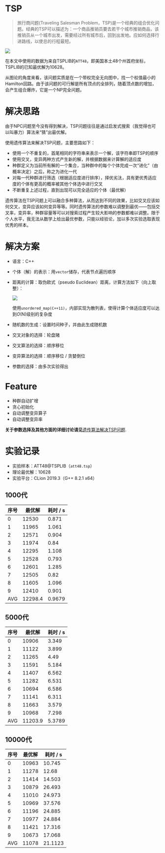 # TSP

> 旅行商问题(Traveling Salesman Problem，TSP)是一个经典的组合优化问题。经典的TSP可以描述为：一个商品推销员要去若干个城市推销商品，该推销员从一个城市出发，需要经过所有城市后，回到出发地。应如何选择行进路线，以使总的行程最短。

![](https://cdn.jsdelivr.net/gh/bipy/CDN/repo/TSP-GA/source/1.png)

在本文中使用的数据为来自TSPLIB的`ATT48`，即美国本土48个州首府坐标，TSPLIB的已知最优解为10628。

从图论的角度来看，该问题实质是在一个带权完全无向图中，找一个权值最小的Hamilton回路。由于该问题的可行解是所有顶点的全排列，随着顶点数的增加，会产生组合爆炸，它是一个NP完全问题。

# 解决思路

由于NPC问题至今没有得到解决，TSP问题往往是通过启发式搜索（我觉得也可以叫暴力）算法来“猜”出最优解。

使用遗传算法来解决TSP问题，主要思路如下：

- 使用一个不重复的，首尾相同的字符串来表示一个解，该字符串即TSP的顺序
- 使用交叉，变异两种方式产生新的解，并根据数据来计算解的适应度
- 种群定义为当前所有解的一个集合，当种群中的每个个体完成一次“进化”（由概率决定）之后，称之为进化一代
- 对每一代种群进行筛选（根据适应度进行排序），择优劣汰，具有更优秀适应度的个体有更高的概率被其他个体选中进行交叉
- 不断重复上述过程，直到出现可以完全适应的个体（最优解）

遗传算法在TSP问题上可以融合多种算法，从而达到不同的效果，比如交叉应该如何交叉，变异应该如何变异等等。同时遗传算法的参数难以调整到最优——包括交叉率，变异率，种群容量等可以对搜索过程产生较大影响的参数都难以调整。限于个人水平，我无法从数学上给出最优参数，只能以经验论，加以多次实验选取表现优秀的样本。

# 解决方案

- 语言：C++

- 个体（解）的表示：用`vector`储存，代表节点遍历顺序

- 距离的计算：取伪欧式（pseudo Euclidean）距离，计算方法如下（向上取整）：

    ![](https://cdn.jsdelivr.net/gh/bipy/CDN/repo/TSP-GA/source/2.png)

    使用`unordered_map(C++11)`，内部实现为散列表，使得计算个体适应度可以达到*O*(N)​级别的复杂度

- 随机数的生成：设置时间种子，并由此生成随机数

- 交叉对象的选择：轮盘赌

- 交叉算法的选择：顺序移位

- 变异算法的选择：顺序移位 / 贪婪倒位

- 参数的选择：由多次实验得出

# Feature

- 种群自动扩增
- 贪心初始化
- 自动调整变异算子
- 自动调整变异率

**关于参数选择及其他方面的详细讨论请见**[遗传算法解决TSP问题](https://blog.zhengrh.com/post/TSP-GA/).



# 实验记录

- 实验样本：ATT48@TSPLIB（`att48.tsp`）
- 理论最优解：10628
- 实验平台：CLion 2019.3（G++ 8.2.1 x64）

## 1000代

| 序号 | 最优解  | 耗时 / s |
| ---- | ------- | -------- |
| 0    | 12530   | 0.871    |
| 1    | 11965   | 1.061    |
| 2    | 12571   | 0.904    |
| 3    | 11974   | 0.84     |
| 4    | 12295   | 1.108    |
| 5    | 12528   | 0.793    |
| 6    | 12601   | 1.285    |
| 7    | 12505   | 0.82     |
| 8    | 11605   | 1.096    |
| 9    | 12410   | 0.901    |
| AVG  | 12298.4 | 0.9679   |

## 5000代

| 序号 | 最优解  | 耗时 / s |
| ---- | ------- | -------- |
| 0    | 10906   | 3.349    |
| 1    | 11122   | 3.899    |
| 2    | 11265   | 4.49     |
| 3    | 11591   | 5.184    |
| 4    | 11407   | 6.562    |
| 5    | 11282   | 6.531    |
| 6    | 10694   | 6.586    |
| 7    | 11141   | 6.311    |
| 8    | 11663   | 3.579    |
| 9    | 10968   | 7.298    |
| AVG  | 11203.9 | 5.3789   |

## 10000代

| 序号 | 最优解 | 耗时 / s |
| ---- | ------ | -------- |
| 0    | 10963  | 10.745   |
| 1    | 11278  | 12.68    |
| 2    | 11414  | 14.503   |
| 3    | 10879  | 26.493   |
| 4    | 11010  | 24.973   |
| 5    | 10969  | 37.576   |
| 6    | 11196  | 24.885   |
| 7    | 10977  | 24.884   |
| 8    | 11421  | 17.316   |
| 9    | 10673  | 17.068   |
| AVG  | 11078  | 21.1123  |